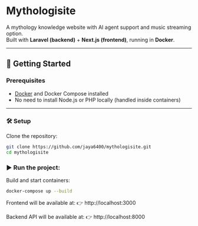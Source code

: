 # Mythologisite

A mythology knowledge website with AI agent support and music streaming option.  
Built with **Laravel (backend)** + **Next.js (frontend)**, running in **Docker**.

---

## 🚀 Getting Started

### Prerequisites
- [Docker](https://www.docker.com/) and Docker Compose installed  
- No need to install Node.js or PHP locally (handled inside containers)

---

### 🛠️ Setup
Clone the repository:
```bash
git clone https://github.com/jaya6400/mythologisite.git
cd mythologisite
```

### ▶️ Run the project:
Build and start containers:
```bash
docker-compose up --build
```
Frontend will be available at:
👉 http://localhost:3000

Backend API will be available at:
👉 http://localhost:8000
